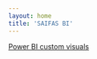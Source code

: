 ```yaml
---
layout: home
title: 'SAIFAS BI'
---
```

<a href='/powerbi/custom-visuals/'>Power BI custom visuals</a>
